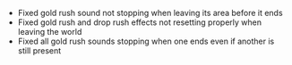 - Fixed gold rush sound not stopping when leaving its area before it ends
- Fixed gold rush and drop rush effects not resetting properly when leaving the world
- Fixed all gold rush sounds stopping when one ends even if another is still present